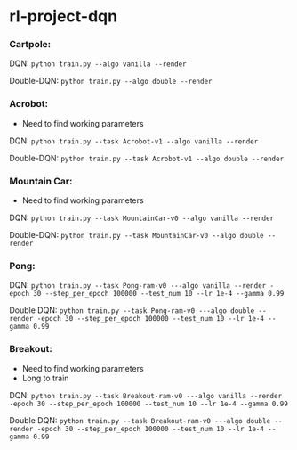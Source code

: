 # rl-project-dqn

### Cartpole:
DQN: `python train.py --algo vanilla --render`

Double-DQN: `python train.py --algo double --render`

### Acrobot: 
- Need to find working parameters

DQN: `python train.py --task Acrobot-v1 --algo vanilla --render`

Double-DQN: `python train.py --task Acrobot-v1 --algo double --render`

### Mountain Car: 
- Need to find working parameters

DQN: `python train.py --task MountainCar-v0 --algo vanilla --render`

Double-DQN: `python train.py --task MountainCar-v0 --algo double --render`

### Pong:
DQN: `python train.py --task Pong-ram-v0 ---algo vanilla --render -epoch 30 --step_per_epoch 100000 --test_num 10 --lr 1e-4 --gamma 0.99`

Double DQN: `python train.py --task Pong-ram-v0 ---algo double --render -epoch 30 --step_per_epoch 100000 --test_num 10 --lr 1e-4 --gamma 0.99`

### Breakout:
- Need to find working parameters
- Long to train

DQN: `python train.py --task Breakout-ram-v0 ---algo vanilla --render -epoch 30 --step_per_epoch 100000 --test_num 10 --lr 1e-4 --gamma 0.99`

Double DQN: `python train.py --task Breakout-ram-v0 ---algo double --render -epoch 30 --step_per_epoch 100000 --test_num 10 --lr 1e-4 --gamma 0.99`
